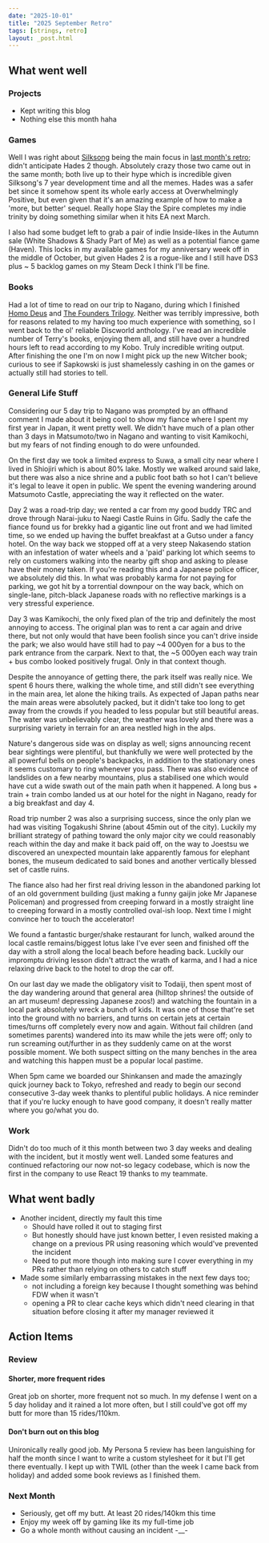 ```yaml
---
date: "2025-10-01"
title: "2025 September Retro"
tags: [strings, retro]
layout: _post.html
---
```


## What went well

### Projects

- Kept writing this blog
- Nothing else this month haha

### Games

Well I was right about [Silksong](/games/reviews/hollow_knight_silksong.md) being the main focus in [last month's retro](/strings/retros/2025_august_retro.md); didn't anticipate Hades 2 though. Absolutely crazy those two came out in the same month; both live up to their hype which is incredible given Silksong's 7 year development time and all the memes. Hades was a safer bet since it somehow spent its whole early access at Overwhelmingly Positive, but even given that it's an amazing example of how to make a 'more, but better' sequel. Really hope Slay the Spire completes my indie trinity by doing something similar when it hits EA next March.

I also had some budget left to grab a pair of indie Inside-likes in the Autumn sale (White Shadows & Shady Part of Me) as well as a potential fiance game (Haven). This locks in my available games for my anniversary week off in the middle of October, but given Hades 2 is a rogue-like and I still have DS3 plus ~ 5 backlog games on my Steam Deck I think I'll be fine.

### Books

Had a lot of time to read on our trip to Nagano, during which I finished [Homo Deus](/books/homo_deus.md) and [The Founders Trilogy](/books/founders_trilogy.md). Neither was terribly impressive, both for reasons related to my having too much experience with something, so I went back to the ol' reliable Discworld anthology. I've read an incredible number of Terry's books, enjoying them all, and still have over a hundred hours left to read according to my Kobo. Truly incredible writing output. After finishing the one I'm on now I might pick up the new Witcher book; curious to see if Sapkowski is just shamelessly cashing in on the games or actually still had stories to tell.

### General Life Stuff

Considering our 5 day trip to Nagano was prompted by an offhand comment I made about it being cool to show my fiance where I spent my first year in Japan, it went pretty well. We didn't have much of a plan other than 3 days in Matsumoto/two in Nagano and wanting to visit Kamikochi, but my fears of not finding enough to do were unfounded.

On the first day we took a limited express to Suwa, a small city near where I lived in Shiojiri which is about 80% lake. Mostly we walked around said lake, but there was also a nice shrine and a public foot bath so hot I can't believe it's legal to leave it open in public. We spent the evening wandering around Matsumoto Castle, appreciating the way it reflected on the water.

Day 2 was a road-trip day; we rented a car from my good buddy TRC and drove through Narai-juku to Naegi Castle Ruins in Gifu. Sadly the cafe the fiance found us for brekky had a gigantic line out front and we had limited time, so we ended up having the buffet breakfast at a Gutso under a fancy hotel. On the way back we stopped off at a very steep Nakasendo station with an infestation of water wheels and a 'paid' parking lot which seems to rely on customers walking into the nearby gift shop and asking to please have their money taken. If you're reading this and a Japanese police officer, we absolutely did this. In what was probably karma for not paying for parking, we got hit by a torrential downpour on the way back, which on single-lane, pitch-black Japanese roads with no reflective markings is a very stressful experience.

Day 3 was Kamikochi, the only fixed plan of the trip and definitely the most annoying to access. The original plan was to rent a car again and drive there, but not only would that have been foolish since you can't drive inside the park; we also would have still had to pay ~4 000yen for a bus to the park entrance from the carpark. Next to that, the ~5 000yen each way train + bus combo looked positively frugal. Only in that context though.

Despite the annoyance of getting there, the park itself was really nice. We spent 6 hours there, walking the whole time, and still didn't see everything in the main area, let alone the hiking trails. As expected of Japan paths near the main areas were absolutely packed, but it didn't take too long to get away from the crowds if you headed to less popular but still beautiful areas. The water was unbelievably clear, the weather was lovely and there was a surprising variety in terrain for an area nestled high in the alps.

Nature's dangerous side was on display as well; signs announcing recent bear sightings were plentiful, but thankfully we were well protected by the all powerful bells on people's backpacks, in addition to the stationary ones it seems customary to ring whenever you pass. There was also evidence of landslides on a few nearby mountains, plus a stabilised one which would have cut a wide swath out of the main path when it happened. A long bus + train + train combo landed us at our hotel for the night in Nagano, ready for a big breakfast and day 4.

Road trip number 2 was also a surprising success, since the only plan we had was visiting Togakushi Shrine (about 45min out of the city). Luckily my brilliant strategy of pathing toward the only major city we could reasonably reach within the day and make it back paid off, on the way to Joestsu we discovered an unexpected mountain lake apparently famous for elephant bones, the museum dedicated to said bones and another vertically blessed set of castle ruins.

The fiance also had her first real driving lesson in the abandoned parking lot of an old government building (just making a funny gaijin joke Mr Japanese Policeman) and progressed from creeping forward in a mostly straight line to creeping forward in a mostly controlled oval-ish loop. Next time I might convince her to touch the accelerator!

We found a fantastic burger/shake restaurant for lunch, walked around the local castle remains/biggest lotus lake I've ever seen and finished off the day with a stroll along the local beach before heading back. Luckily our impromptu driving lesson didn't attract the wrath of karma, and I had a nice relaxing drive back to the hotel to drop the car off.

On our last day we made the obligatory visit to Todaiji, then spent most of the day wandering around that general area (hilltop shrines! the outside of an art museum! depressing Japanese zoos!) and watching the fountain in a local park absolutely wreck a bunch of kids. It was one of those that're set into the ground with no barriers, and turns on certain jets at certain times/turns off completely every now and again. Without fail children (and sometimes parents) wandered into its maw while the jets were off; only to run screaming out/further in as they suddenly came on at the worst possible moment. We both suspect sitting on the many benches in the area and watching this happen must be a popular local pastime.

When 5pm came we boarded our Shinkansen and made the amazingly quick journey back to Tokyo, refreshed and ready to begin our second consecutive 3-day week thanks to plentiful public holidays. A nice reminder that if you're lucky enough to have good company, it doesn't really matter where you go/what you do.

### Work

Didn't do too much of it this month between two 3 day weeks and dealing with the incident, but it mostly went well. Landed some features and continued refactoring our now not-so legacy codebase, which is now the first in the company to use React 19 thanks to my teammate.

## What went badly

- Another incident, directly my fault this time
  - Should have rolled it out to staging first
  - But honestly should have just known better, I even resisted making a change on a previous PR using reasoning which would've prevented the incident
  - Need to put more though into making sure I cover everything in my PRs rather than relying on others to catch stuff
- Made some similarly embarrassing mistakes in the next few days too;
  - not including a foreign key because I thought something was behind FDW when it wasn't
  - opening a PR to clear cache keys which didn't need clearing in that situation before closing it after my manager reviewed it

## Action Items

### Review

#### Shorter, more frequent rides

Great job on shorter, more frequent not so much. In my defense I went on a 5 day holiday and it rained a lot more often, but I still could've got off my butt for more than 15 rides/110km.

#### Don't burn out on this blog

Unironically really good job. My Persona 5 review has been languishing for half the month since I want to write a custom stylesheet for it but I'll get there eventually. I kept up with TWIL (other than the week I came back from holiday) and added some book reviews as I finished them.

### Next Month

- Seriously, get off my butt. At least 20 rides/140km this time
- Enjoy my week off by gaming like its my full-time job
- Go a whole month without causing an incident -\_\_-
